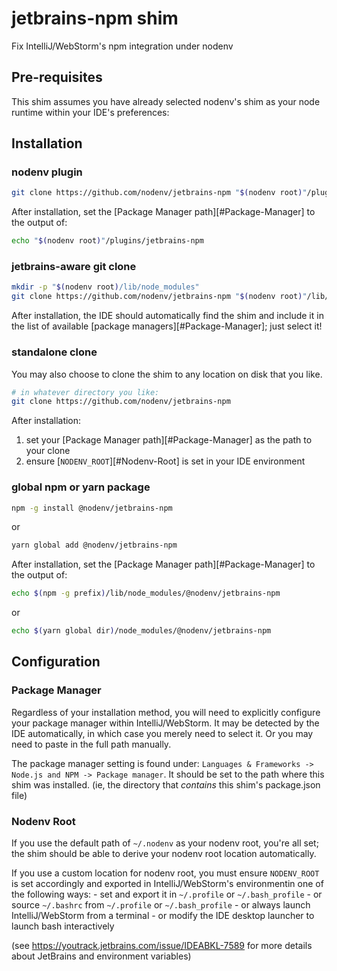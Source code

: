 # jetbrains-npm shim

Fix IntelliJ/WebStorm's npm integration under nodenv

## Pre-requisites

This shim assumes you have already selected nodenv's shim as your node runtime within your IDE's preferences:



## Installation

### nodenv plugin

```sh
git clone https://github.com/nodenv/jetbrains-npm "$(nodenv root)"/plugins/jetbrains-npm
```

After installation, set the [Package Manager path][#Package-Manager] to the output of:

```sh
echo "$(nodenv root)"/plugins/jetbrains-npm
```

### jetbrains-aware git clone

```sh
mkdir -p "$(nodenv root)/lib/node_modules"
git clone https://github.com/nodenv/jetbrains-npm "$(nodenv root)"/lib/node_modules/npm
```

After installation, the IDE should automatically find the shim and include it in the list of available [package managers][#Package-Manager]; just select it!

### standalone clone

You may also choose to clone the shim to any location on disk that you like.

```sh
# in whatever directory you like:
git clone https://github.com/nodenv/jetbrains-npm
```

After installation:
1. set your [Package Manager path][#Package-Manager] as the path to your clone
2. ensure [`NODENV_ROOT`][#Nodenv-Root] is set in your IDE environment


### global npm or yarn package

```sh
npm -g install @nodenv/jetbrains-npm
```

or

```sh
yarn global add @nodenv/jetbrains-npm
```

After installation, set the [Package Manager path][#Package-Manager] to the output of:


```sh
echo $(npm -g prefix)/lib/node_modules/@nodenv/jetbrains-npm
```

or

```sh
echo $(yarn global dir)/node_modules/@nodenv/jetbrains-npm
```

## Configuration

### Package Manager

Regardless of your installation method, you will need to explicitly configure your package manager within IntelliJ/WebStorm.
It may be detected by the IDE automatically, in which case you merely need to select it.
Or you may need to paste in the full path manually.

The package manager setting is found under: `Languages & Frameworks -> Node.js and NPM -> Package manager`.
It should be set to the path where this shim was installed. (ie, the directory that _contains_ this shim's package.json file)

### Nodenv Root

If you use the default path of `~/.nodenv` as your nodenv root, you're all set;
the shim should be able to derive your nodenv root location automatically.

If you use a custom location for nodenv root, you must ensure `NODENV_ROOT` is set accordingly and exported in IntelliJ/WebStorm's environmentin one of the following ways:
    - set and export it in `~/.profile` or `~/.bash_profile`
    - or source `~/.bashrc` from `~/.profile` or `~/.bash_profile`
    - or always launch IntelliJ/WebStorm from a terminal
    - or modify the IDE desktop launcher to launch bash interactively

(see https://youtrack.jetbrains.com/issue/IDEABKL-7589 for more details about JetBrains and environment variables)
